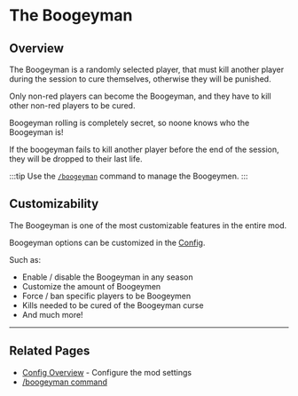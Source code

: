 # The Boogeyman

## Overview

The Boogeyman is a randomly selected player, that must kill another player during the session to cure themselves, otherwise they will be punished.

Only non-red players can become the Boogeyman, and they have to kill other non-red players to be cured.

Boogeyman rolling is completely secret, so noone knows who the Boogeyman is!

If the boogeyman fails to kill another player before the end of the session, they will be dropped to their last life.

:::tip
Use the [`/boogeyman`](/commands/detailed/boogeyman) command to manage the Boogeymen.
:::

## Customizability

The Boogeyman is one of the most customizable features in the entire mod.

Boogeyman options can be customized in the [Config](/config/overview).

Such as:
- Enable / disable the Boogeyman in any season
- Customize the amount of Boogeymen
- Force / ban specific players to be Boogeymen
- Kills needed to be cured of the Boogeyman curse
- And much more!

---

## Related Pages

- [Config Overview](/config/overview) - Configure the mod settings
- [/boogeyman command](/commands/detailed/boogeyman)